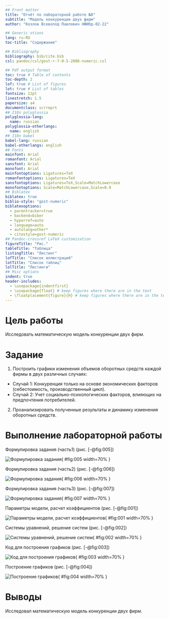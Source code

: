 ```yaml
---
## Front matter
title: "Отчёт по лабораторной работе №8"
subtitle: "Модель конкуренции двух фирм"
author: "Козлов Всеволод Павлович НФИбд-02-22"

## Generic otions
lang: ru-RU
toc-title: "Содержание"

## Bibliography
bibliography: bib/cite.bib
csl: pandoc/csl/gost-r-7-0-5-2008-numeric.csl

## Pdf output format
toc: true # Table of contents
toc-depth: 2
lof: true # List of figures
lot: true # List of tables
fontsize: 12pt
linestretch: 1.5
papersize: a4
documentclass: scrreprt
## I18n polyglossia
polyglossia-lang:
  name: russian
polyglossia-otherlangs:
  name: english
## I18n babel
babel-lang: russian
babel-otherlangs: english
## Fonts
mainfont: Arial
romanfont: Arial
sansfont: Arial
monofont: Arial
mainfontoptions: Ligatures=TeX
romanfontoptions: Ligatures=TeX
sansfontoptions: Ligatures=TeX,Scale=MatchLowercase
monofontoptions: Scale=MatchLowercase,Scale=0.9
## Biblatex
biblatex: true
biblio-style: "gost-numeric"
biblatexoptions:
  - parentracker=true
  - backend=biber
  - hyperref=auto
  - language=auto
  - autolang=other*
  - citestyle=gost-numeric
## Pandoc-crossref LaTeX customization
figureTitle: "Рис."
tableTitle: "Таблица"
listingTitle: "Листинг"
lofTitle: "Список иллюстраций"
lotTitle: "Список таблиц"
lolTitle: "Листинги"
## Misc options
indent: true
header-includes:
  - \usepackage{indentfirst}
  - \usepackage{float} # keep figures where there are in the text
  - \floatplacement{figure}{H} # keep figures where there are in the text
---
```


# Цель работы

Исследовать математическую модель конкуренции двух фирм.

# Задание

1. Построить графики изменения объемов оборотных средств каждой фирмы в двух различных случаях:
- Случай 1: Конкуренция только на основе экономических факторов (себестоимость, производственный цикл).
- Случай 2: Учет социально-психологических факторов, влияющих на предпочтения потребителей.
2. Проанализировать полученные результаты и динамику изменения оборотных средств.

# Выполнение лабораторной работы

Формулировка задания (часть1) (рис. [-@fig:005])

![Формулировка задания](image/5.png){ #fig:005 width=70% }

Формулировка задания (часть2) (рис. [-@fig:006])

![Формулировка задания](image/6.png){ #fig:006 width=70% }

Формулировка задания (часть3) (рис. [-@fig:007])

![Формулировка задания](image/7.png){ #fig:007 width=70% }

Параметры модели, расчет коэффициентов (рис. [-@fig:001])

![Параметры модели, расчет коэффициентов](image/1.png){ #fig:001 width=70% }

Системы уравнений, решение систем (рис. [-@fig:002])

![Системы уравнений, решение систем](image/2.png){ #fig:002 width=70% }

Код для построения графиков (рис. [-@fig:003])

![Код для построения графиков](image/3.png){ #fig:003 width=70% }

Построение графиков (рис. [-@fig:004])

![Построение графиков](image/4.png){ #fig:004 width=70% }

# Выводы

Исследовал математическую модель конкуренции двух фирм.